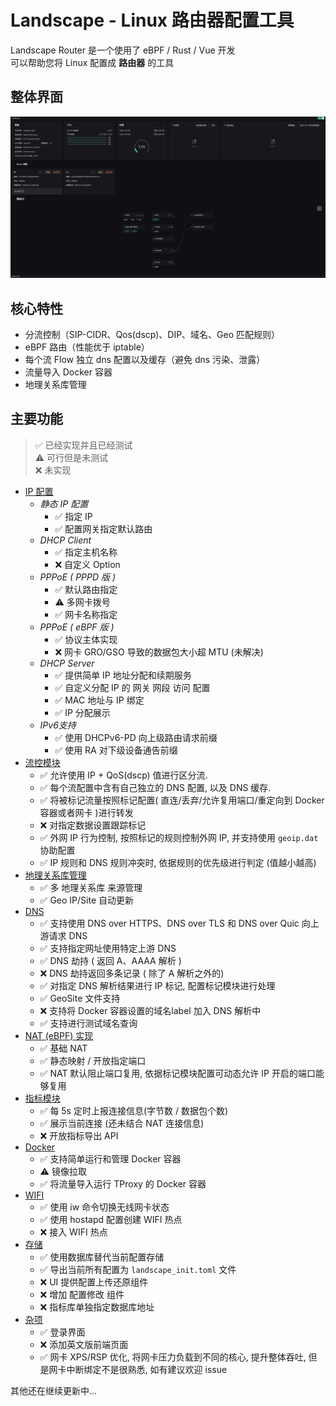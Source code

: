 # Landscape - Linux 路由器配置工具

Landscape Router 是一个使用了 eBPF / Rust / Vue 开发  
可以帮助您将 Linux 配置成 **路由器** 的工具

## 整体界面
![](./images/1.png)

## 核心特性
* 分流控制（SIP-CIDR、Qos(dscp)、DIP、域名、Geo 匹配规则）
* eBPF 路由（性能优于 iptable）
* 每个流 Flow 独立 dns 配置以及缓存（避免 dns 污染、泄露）
* 流量导入 Docker 容器
* 地理关系库管理

## 主要功能
> ✅ 已经实现并且已经测试  
> ⚠ 可行但是未测试  
> ❌ 未实现  

- <u>IP 配置</u>
    - *静态 IP 配置*
        - ✅ 指定 IP 
        - ✅ 配置网关指定默认路由
    - *DHCP Client*
        - ✅ 指定主机名称
        - ❌ 自定义 Option
    - *PPPoE ( PPPD 版 )*
        - ✅ 默认路由指定
        - ⚠ 多网卡拨号
        - ✅ 网卡名称指定
    - *PPPoE ( eBPF 版 )*
        - ✅ 协议主体实现
        - ❌ 网卡 GRO/GSO 导致的数据包大小超 MTU (未解决)
    - *DHCP Server*
        - ✅ 提供简单 IP 地址分配和续期服务
        - ✅ 自定义分配 IP 的 网关 网段 访问 配置
        - ✅ MAC 地址与 IP 绑定
        - ✅ IP 分配展示
    - *IPv6支持*
        - ✅ 使用 DHCPv6-PD 向上级路由请求前缀
        - ✅ 使用 RA 对下级设备通告前缀
- <u>流控模块</u>
    - ✅ 允许使用 IP + QoS(dscp) 值进行区分流.
    - ✅ 每个流配置中含有自己独立的 DNS 配置, 以及 DNS 缓存.
    - ✅ 将被标记流量按照标记配置( 直连/丢弃/允许复用端口/重定向到 Docker 容器或者网卡 )进行转发 
    - ❌ 对指定数据设置跟踪标记
    - ✅ 外网 IP 行为控制, 按照标记的规则控制外网 IP, 并支持使用 `geoip.dat` 协助配置
    - ✅ IP 规则和 DNS 规则冲突时, 依据规则的优先级进行判定 (值越小越高)
- <u>地理关系库管理</u>
    - ✅ 多 地理关系库 来源管理
    - ✅ Geo IP/Site 自动更新
- <u>DNS</u>
    - ✅ 支持使用 DNS over HTTPS、DNS over TLS 和 DNS over Quic 向上游请求 DNS
    - ✅ 支持指定网址使用特定上游 DNS
    - ✅ DNS 劫持 ( 返回 A、AAAA 解析 )
    - ❌ DNS 劫持返回多条记录 ( 除了 A 解析之外的)
    - ✅ 对指定 DNS 解析结果进行 IP 标记, 配置标记模块进行处理
    - ✅ GeoSite 文件支持
    - ❌ 支持将 Docker 容器设置的域名label 加入 DNS 解析中
    - ✅ 支持进行测试域名查询
- <u>NAT (eBPF) 实现</u>
    - ✅ 基础 NAT 
    - ✅ 静态映射 / 开放指定端口
    - ✅ NAT 默认阻止端口复用, 依据标记模块配置可动态允许 IP 开启的端口能够复用
- <u> 指标模块 </u>
    - ✅ 每 5s 定时上报连接信息(字节数 / 数据包个数)
    - ✅ 展示当前连接 (还未结合 NAT 连接信息)
    - ❌ 开放指标导出 API
- <u> Docker </u>
    - ✅ 支持简单运行和管理 Docker 容器
    - ⚠ 镜像拉取
    - ✅ 将流量导入运行 TProxy 的 Docker 容器
- <u> WIFI </u>
    - ✅ 使用 iw 命令切换无线网卡状态
    - ✅ 使用 hostapd 配置创建 WIFI 热点
    - ❌ 接入 WIFI 热点
- <u> 存储 </u>
    - ✅ 使用数据库替代当前配置存储
    - ✅ 导出当前所有配置为 `landscape_init.toml` 文件
    - ❌ UI 提供配置上传还原组件
    - ❌ 增加 配置修改 组件
    - ❌ 指标库单独指定数据库地址
- <u> 杂项 </u>
    - ✅ 登录界面
    - ❌ 添加英文版前端页面
    - ✅ 网卡 XPS/RSP 优化, 将网卡压力负载到不同的核心, 提升整体吞吐, 但是网卡中断绑定不是很熟悉, 如有建议欢迎 issue


其他还在继续更新中...


<!-- ## 目前已经试验的发行版

* Debian -->
